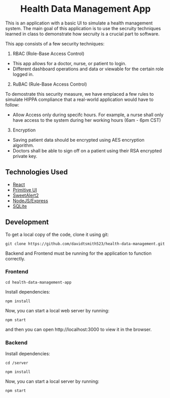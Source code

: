 <h1 align="center">
    Health Data Management App
</h1>

This is an application with a basic UI to simulate a health management system. The main goal of this application is to use the secruity techniques learned in class to demonstrate how secruity is a crucial part to software.

This app consists of a few security techniques:

1. RBAC (Role-Base Access Control)

- This app allows for a doctor, nurse, or patient to login.
- Different dashboard operations and data or viewable for the certain role logged in.

2. RuBAC (Rule-Base Access Control)

To demostrate this security measure, we have emplaced a few rules to simulate HIPPA compliance that a real-world application would have to follow:

- Allow Access only during specifc hours. For example, a nurse shall only have access to the system during her working hours (6am - 6pm CST)

3. Encryption

- Saving patient data should be encrypted using AES encryption algorithm.
- Doctors shall be able to sign off on a patient using their RSA encrypted private key.

## Technologies Used

- [React](http://reactjs.org)
- [Primitive UI](https://taniarascia.github.io/primitive)
- [SweetAlert2](https://sweetalert2.github.io)
- [NodeJS/Express](https://expressjs.com/)
- [SQLite](https://www.sqlite.org/index.html)

## Development

To get a local copy of the code, clone it using git:

```
git clone https://github.com/davidtsmith523/health-data-management.git
```

Backend and Frontend must be running for the application to function correctly.

### Frontend

```
cd health-data-management-app
```

Install dependencies:

```
npm install
```

Now, you can start a local web server by running:

```
npm start
```

and then you can open http://localhost:3000 to view it in the browser.

### Backend

Install dependencies:

```
cd /server
```

```
npm install
```

Now, you can start a local server by running:

```
npm start
```
